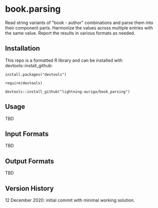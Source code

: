 # book.parsing
 
Read string variants of "book - author" combinations and parse them into their component parts.
Harmonize the values across multiple entries with the same value. Report the results in various
formats as needed.


## Installation

This repo is a formatted R library and can be installed with devtools::install_github:

`install.packages("devtools")`

`require(devtools)`

`devtools::install_github("lightning-auriga/book_parsing")`

## Usage

TBD

## Input Formats

TBD

## Output Formats

TBD

## Version History

12 December 2020: initial commit with minimal working solution.